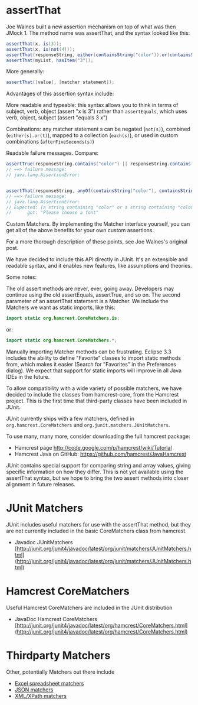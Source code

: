 # assertThat

Joe Walnes built a new assertion mechanism on top of what was then JMock 1. The method name was assertThat, and the syntax looked like this:

```java
assertThat(x, is(3));
assertThat(x, is(not(4)));
assertThat(responseString, either(containsString("color")).or(containsString("colour")));
assertThat(myList, hasItem("3"));
```

More generally:

```java
assertThat([value], [matcher statement]);
```

Advantages of this assertion syntax include:

More readable and typeable: this syntax allows you to think in terms of subject, verb, object (assert "x is 3") rather than `assertEquals`, which uses verb, object, subject (assert "equals 3 x")

Combinations: any matcher statement s can be negated (`not(s)`), combined (`either(s).or(t)`), mapped to a collection (`each(s)`), or used in custom combinations (`afterFiveSeconds(s)`)

Readable failure messages. Compare:

```java
assertTrue(responseString.contains("color") || responseString.contains("colour"));
// ==> failure message: 
// java.lang.AssertionError:


assertThat(responseString, anyOf(containsString("color"), containsString("colour")));
// ==> failure message:
// java.lang.AssertionError: 
// Expected: (a string containing "color" or a string containing "colour")
//      got: "Please choose a font"
```

Custom Matchers. By implementing the Matcher interface yourself, you can get all of the above benefits for your own custom assertions.

For a more thorough description of these points, see Joe Walnes's original post.

We have decided to include this API directly in JUnit. It's an extensible and readable syntax, and it enables new features, like assumptions and theories.

Some notes:

The old assert methods are never, ever, going away. Developers may continue using the old assertEquals, assertTrue, and so on.
The second parameter of an assertThat statement is a Matcher. We include the Matchers we want as static imports, like this:

```java
import static org.hamcrest.CoreMatchers.is;
```

or:

```java
import static org.hamcrest.CoreMatchers.*;
```

Manually importing Matcher methods can be frustrating. Eclipse 3.3 includes the ability to define "Favorite" classes to import static methods from, which makes it easier (Search for "Favorites" in the Preferences dialog). We expect that support for static imports will improve in all Java IDEs in the future.

To allow compatibility with a wide variety of possible matchers, we have decided to include the classes from hamcrest-core, from the Hamcrest project. This is the first time that third-party classes have been included in JUnit.

JUnit currently ships with a few matchers, defined in `org.hamcrest.CoreMatchers` and `org.junit.matchers.JUnitMatchers`.
 
To use many, many more, consider downloading the full hamcrest package:
* Hamcrest page http://code.google.com/p/hamcrest/wiki/Tutorial
* Hamcrest Java on GitHub: https://github.com/hamcrest/JavaHamcrest

JUnit contains special support for comparing string and array values, giving specific information on how they differ. This is not yet available using the assertThat syntax, but we hope to bring the two assert methods into closer alignment in future releases.

# JUnit Matchers
JUnit includes useful matchers for use with the assertThat method, but they are not currently included in the basic CoreMatchers class from hamcrest.
- Javadoc JUnitMatchers [http://junit.org/junit4/javadoc/latest/org/junit/matchers/JUnitMatchers.html](http://junit.org/junit4/javadoc/latest/org/junit/matchers/JUnitMatchers.html)

# Hamcrest CoreMatchers
Useful Hamcrest CoreMatchers are included in the JUnit distribution
- JavaDoc Hamcrest CoreMatchers [http://junit.org/junit4/javadoc/latest/org/hamcrest/CoreMatchers.html](http://junit.org/junit4/javadoc/latest/org/hamcrest/CoreMatchers.html)

# Thirdparty Matchers
Other, potentially Matchers out there include
- [Excel spreadsheet matchers](https://github.com/tobyweston/simple-excel)
- [JSON matchers](https://github.com/hertzsprung/hamcrest-json)
- [XML/XPath matchers](https://code.google.com/p/xml-matchers/)